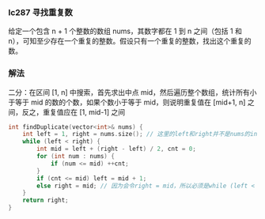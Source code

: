 ### lc287 寻找重复数

给定一个包含 n + 1 个整数的数组 nums，其数字都在 1 到 n 之间（包括 1 和 n），可知至少存在一个重复的整数。假设只有一个重复的整数，找出这个重复的数。

### 解法

二分：在区间 [1, n] 中搜索，首先求出中点 mid，然后遍历整个数组，统计所有小于等于 mid 的数的个数，如果个数小于等于 mid，则说明重复值在 [mid+1, n] 之间，反之，重复值应在 [1, mid-1] 之间

```cpp
int findDuplicate(vector<int>& nums) {
    int left = 1, right = nums.size(); // 这里的left和right并不是nums的index，而是表示区间[1,n]
    while (left < right) {
        int mid = left + (right - left) / 2, cnt = 0;
        for (int num : nums) {
            if (num <= mid) ++cnt;
        }
        if (cnt <= mid) left = mid + 1;
        else right = mid; // 因为会令right = mid，所以必须是while (left < right)，否则构成死循环
    }    
    return right;
}
```

